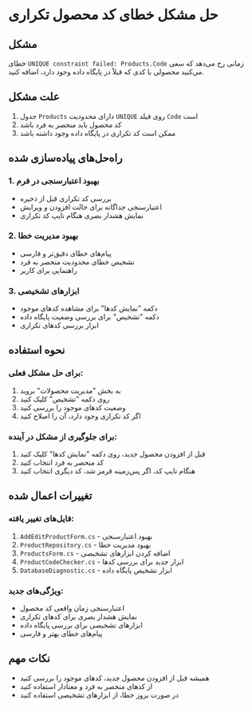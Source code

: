 # حل مشکل خطای کد محصول تکراری

## مشکل
خطای `UNIQUE constraint failed: Products.Code` زمانی رخ می‌دهد که سعی می‌کنید محصولی با کدی که قبلاً در پایگاه داده وجود دارد، اضافه کنید.

## علت مشکل
1. جدول `Products` دارای محدودیت `UNIQUE` روی فیلد `Code` است
2. کد محصول باید منحصر به فرد باشد
3. ممکن است کد تکراری در پایگاه داده وجود داشته باشد

## راه‌حل‌های پیاده‌سازی شده

### 1. بهبود اعتبارسنجی در فرم
- بررسی کد تکراری قبل از ذخیره
- اعتبارسنجی جداگانه برای حالت افزودن و ویرایش
- نمایش هشدار بصری هنگام تایپ کد تکراری

### 2. بهبود مدیریت خطا
- پیام‌های خطای دقیق‌تر و فارسی
- تشخیص خطای محدودیت منحصر به فرد
- راهنمایی برای کاربر

### 3. ابزارهای تشخیصی
- دکمه "نمایش کدها" برای مشاهده کدهای موجود
- دکمه "تشخیص" برای بررسی وضعیت پایگاه داده
- ابزار بررسی کدهای تکراری

## نحوه استفاده

### برای حل مشکل فعلی:
1. به بخش "مدیریت محصولات" بروید
2. روی دکمه "تشخیص" کلیک کنید
3. وضعیت کدهای موجود را بررسی کنید
4. اگر کد تکراری وجود دارد، آن را اصلاح کنید

### برای جلوگیری از مشکل در آینده:
1. قبل از افزودن محصول جدید، روی دکمه "نمایش کدها" کلیک کنید
2. کد منحصر به فرد انتخاب کنید
3. هنگام تایپ کد، اگر پس‌زمینه قرمز شد، کد دیگری انتخاب کنید

## تغییرات اعمال شده

### فایل‌های تغییر یافته:
1. `AddEditProductForm.cs` - بهبود اعتبارسنجی
2. `ProductRepository.cs` - بهبود مدیریت خطا
3. `ProductsForm.cs` - اضافه کردن ابزارهای تشخیصی
4. `ProductCodeChecker.cs` - ابزار جدید برای بررسی کدها
5. `DatabaseDiagnostic.cs` - ابزار تشخیص پایگاه داده

### ویژگی‌های جدید:
- اعتبارسنجی زمان واقعی کد محصول
- نمایش هشدار بصری برای کدهای تکراری
- ابزارهای تشخیصی برای بررسی پایگاه داده
- پیام‌های خطای بهتر و فارسی

## نکات مهم
- همیشه قبل از افزودن محصول جدید، کدهای موجود را بررسی کنید
- از کدهای منحصر به فرد و معنادار استفاده کنید
- در صورت بروز خطا، از ابزارهای تشخیصی استفاده کنید 
